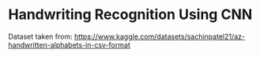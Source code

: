 # Handwriting Recognition Using CNN

Dataset taken from: https://www.kaggle.com/datasets/sachinpatel21/az-handwritten-alphabets-in-csv-format

